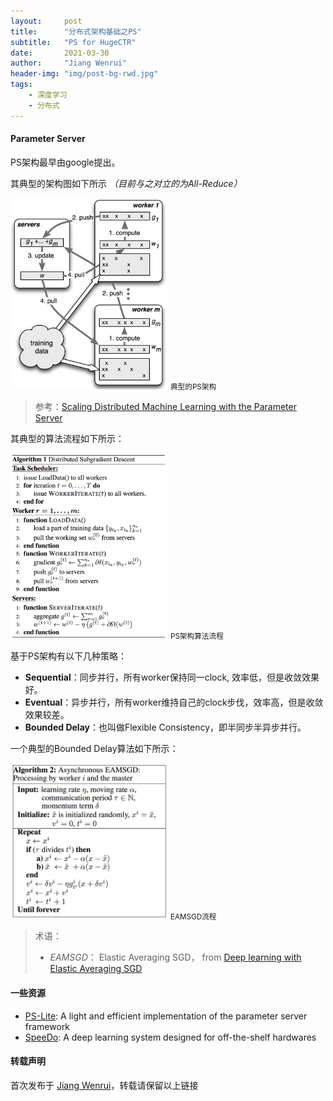 ```yaml
---
layout:     post
title:      "分布式架构基础之PS"
subtitle:   "PS for HugeCTR"
date:       2021-03-30
author:     "Jiang Wenrui"
header-img: "img/post-bg-rwd.jpg"
tags:
    - 深度学习
    - 分布式
---
```


#### Parameter Server

PS架构最早由google提出。

其典型的架构图如下所示 *（目前与之对立的为All-Reduce）*

<img src="/img/in-post/ps.png" width="50%" height="50%" />
<small class="img-hint">典型的PS架构</small>

> 参考：[Scaling Distributed Machine Learning with the Parameter Server](http://web.eecs.umich.edu/~mosharaf/Readings/Parameter-Server.pdf)

其典型的算法流程如下所示：

<img src="/img/in-post/distributed_algo.png" width="50%" height="50%" />
<small class="img-hint">PS架构算法流程</small>

基于PS架构有以下几种策略：
* **Sequential**：同步并行，所有worker保持同一clock, 效率低，但是收敛效果好。
* **Eventual**：异步并行，所有worker维持自己的clock步伐，效率高，但是收敛效果较差。
* **Bounded Delay**：也叫做Flexible Consistency，即半同步半异步并行。

一个典型的Bounded Delay算法如下所示：

<img src="/img/in-post/eamsgd.png" width="50%" height="50%" />
<small class="img-hint">EAMSGD流程</small>

> 术语：
>
> * *EAMSGD*： Elastic Averaging SGD， from [Deep learning with Elastic Averaging SGD](https://arxiv.org/abs/1412.6651)



#### 一些资源


* [PS-Lite](https://github.com/dmlc/ps-lite): A light and efficient implementation of the parameter server framework
* [SpeeDo](http://ai.deepq.com/speedo/): A deep learning system designed for off-the-shelf hardwares


#### 转载声明

首次发布于 [Jiang Wenrui](http://wenruij.github.io)，转载请保留以上链接
